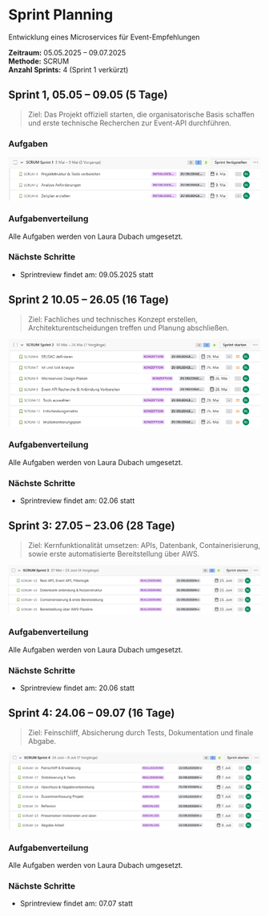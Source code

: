 # Sprint Planning

Entwicklung eines Microservices für Event-Empfehlungen

**Zeitraum:** 05.05.2025 – 09.07.2025  
**Methode:** SCRUM  
**Anzahl Sprints:** 4 (Sprint 1 verkürzt)

## Sprint 1, 05.05 – 09.05 (5 Tage)

> Ziel: Das Projekt offiziell starten, die organisatorische Basis schaffen und erste technische Recherchen zur Event-API durchführen.

### Aufgaben

![Sprint1](../Pictures/Sprint1.png)

### Aufgabenverteilung

Alle Aufgaben werden von Laura Dubach umgesetzt.

### Nächste Schritte

- Sprintreview findet am: 09.05.2025 statt

## Sprint 2 10.05 – 26.05 (16 Tage)

> Ziel: Fachliches und technisches Konzept erstellen, Architekturentscheidungen treffen und Planung abschließen.

![Sprint2](../Pictures/Sprint2.png)

### Aufgabenverteilung

Alle Aufgaben werden von Laura Dubach umgesetzt.

### Nächste Schritte

- Sprintreview findet am: 02.06 statt

## Sprint 3: 27.05 – 23.06 (28 Tage)

> Ziel: Kernfunktionalität umsetzen: APIs, Datenbank, Containerisierung, sowie erste automatisierte Bereitstellung über AWS.

![Sprint3](../Pictures/Sprint3.png)

### Aufgabenverteilung

Alle Aufgaben werden von Laura Dubach umgesetzt.

### Nächste Schritte

- Sprintreview findet am: 20.06 statt

## Sprint 4: 24.06 – 09.07 (16 Tage)

> Ziel: Feinschliff, Absicherung durch Tests, Dokumentation und finale Abgabe.

![Sprint4](../Pictures/Sprint4.png)

### Aufgabenverteilung

Alle Aufgaben werden von Laura Dubach umgesetzt.

### Nächste Schritte

- Sprintreview findet am: 07.07 statt

